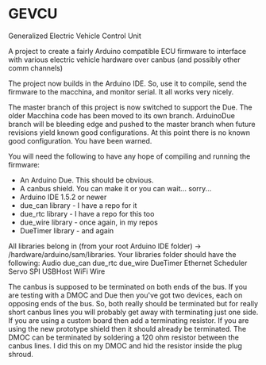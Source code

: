 GEVCU
=====

Generalized Electric Vehicle Control Unit

A project to create a fairly Arduino compatible ECU firmware
to interface with various electric vehicle hardware over canbus
(and possibly other comm channels)

The project now builds in the Arduino IDE. So, use it to compile, send the firmware
to the macchina, and monitor serial. It all works very nicely.

The master branch of this project is now switched to support the Due. The older Macchina
code has been moved to its own branch. ArduinoDue branch will be bleeding edge and pushed
to the master branch when future revisions yield known good configurations. At this point there is no
known good configuration. You have been warned.

You will need the following to have any hope of compiling and running the firmware:
- An Arduino Due. This should be obvious.
- A canbus shield. You can make it or you can wait... sorry...
- Arduino IDE 1.5.2 or newer
- due_can library - I have a repo for it
- due_rtc library - I have a repo for this too
- due_wire library - once again, in my repos
- DueTimer library - and again

All libraries belong in (from your root Arduino IDE folder) -> /hardware/arduino/sam/libraries. Your
libraries folder should have the following:
Audio
due_can
due_rtc
due_wire
DueTimer
Ethernet
Scheduler
Servo
SPI
USBHost
WiFi
Wire

The canbus is supposed to be terminated on both ends of the bus. If you are testing with a DMOC 
and Due then you've got two devices, each on opposing ends of the bus. So, both really should be
terminated but for really short canbus lines you will probably get away with terminating just one side.
If you are using a custom board then add a terminating resistor. If you are using the new prototype shield
then it should already be terminated. The DMOC can be terminated by soldering a 120 ohm resistor 
between the canbus lines. I did this on my DMOC and hid the resistor inside the plug shroud. 